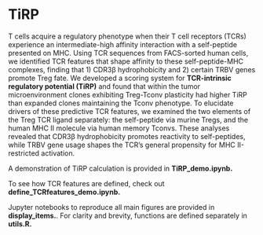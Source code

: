 # TiRP

T cells acquire a regulatory phenotype when their T cell receptors (TCRs) experience an intermediate-high affinity interaction with a self-peptide presented on MHC. Using TCR sequences from FACS-sorted human cells, we identified TCR features that shape affinity to these self-peptide-MHC complexes, finding that 1) CDR3β hydrophobicity and 2) certain TRBV genes promote Treg fate. We developed a scoring system for **TCR-intrinsic regulatory potential (TiRP)** and found that within the tumor microenvironment clones exhibiting Treg-Tconv plasticity had higher TiRP than expanded clones maintaining the Tconv phenotype. To elucidate drivers of these predictive TCR features, we examined the two elements of the Treg TCR ligand separately: the self-peptide via murine Tregs, and the human MHC II molecule via human memory Tconvs. These analyses revealed that CDR3β hydrophobicity promotes reactivity to self-peptides, while TRBV gene usage shapes the TCR’s general propensity for MHC II-restricted activation.

A demonstration of TiRP calculation is provided in **TiRP_demo.ipynb.**

To see how TCR features are defined, check out **define_TCRfeatures_demo.ipynb.**

Jupyter notebooks to reproduce all main figures are provided in **display_items.**. For clarity and brevity, functions are defined separately in **utils.R.**
